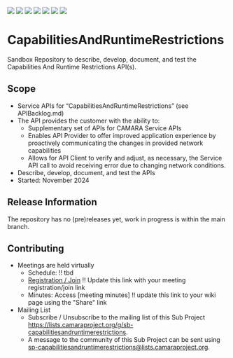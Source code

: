 <a href="https://github.com/camaraproject/CapabilitiesAndRuntimeRestrictions/commits/" title="Last Commit"><img src="https://img.shields.io/github/last-commit/camaraproject/CapabilitiesAndRuntimeRestrictions?style=plastic"></a>
<a href="https://github.com/camaraproject/CapabilitiesAndRuntimeRestrictions/issues" title="Open Issues"><img src="https://img.shields.io/github/issues/camaraproject/CapabilitiesAndRuntimeRestrictions?style=plastic"></a>
<a href="https://github.com/camaraproject/CapabilitiesAndRuntimeRestrictions/pulls" title="Open Pull Requests"><img src="https://img.shields.io/github/issues-pr/camaraproject/CapabilitiesAndRuntimeRestrictions?style=plastic"></a>
<a href="https://github.com/camaraproject/CapabilitiesAndRuntimeRestrictions/graphs/contributors" title="Contributors"><img src="https://img.shields.io/github/contributors/camaraproject/CapabilitiesAndRuntimeRestrictions?style=plastic"></a>
<a href="https://github.com/camaraproject/CapabilitiesAndRuntimeRestrictions" title="Repo Size"><img src="https://img.shields.io/github/repo-size/camaraproject/CapabilitiesAndRuntimeRestrictions?style=plastic"></a>
<a href="https://github.com/camaraproject/CapabilitiesAndRuntimeRestrictions/blob/main/LICENSE" title="License"><img src="https://img.shields.io/badge/License-Apache%202.0-green.svg?style=plastic"></a>
<a href="https://github.com/camaraproject/CapabilitiesAndRuntimeRestrictions/releases/latest" title="Latest Release"><img src="https://img.shields.io/github/release/camaraproject/CapabilitiesAndRuntimeRestrictions?style=plastic"></a>

# CapabilitiesAndRuntimeRestrictions
Sandbox Repository to describe, develop, document, and test the Capabilities And Runtime Restrictions API(s).

## Scope

* Service APIs for “CapabilitiesAndRuntimeRestrictions” (see APIBacklog.md) 
* The API provides the customer with the ability to:  
  * Supplementary set of APIs for CAMARA Service APIs
  * Enables API Provider to offer improved application experience by proactively communicating the changes in provided network capabilities
  * Allows for API Client to verify and adjust, as necessary, the Service API call to avoid receiving error due to changing network conditions.
* Describe, develop, document, and test the APIs
* Started: November 2024

## Release Information

The repository has no (pre)releases yet, work in progress is within the main branch.
<!-- Optional: an explicit listing of the latest (pre-)release with additional information, e.g. links to the API definitions -->
<!-- In addition use/uncomment one or multiple the following alternative options when becoming applicable -->
<!-- Pre-releases of this sub project are available in https://github.com/camaraproject/CapabilitiesAndRuntimeRestrictions/releases -->
<!-- The latest public release is available here: https://github.com/camaraproject/CapabilitiesAndRuntimeRestrictions/releases/latest -->
<!-- For changes see [CHANGELOG.md](https://github.com/camaraproject/CapabilitiesAndRuntimeRestrictions/blob/main/CHANGELOG.md) -->

## Contributing
* Meetings are held virtually <!-- for Sandbox Repository independent of an existing Sub Project request a meeting link from the LF admin team or replace the information with the existing meeting information (of the API family) -->
    * Schedule: !! tbd
    * [Registration / Join](https://wiki.camaraproject.org/x/TQAG) !! Update this link with your meeting registration/join link
    * Minutes: Access [meeting minutes] !! update this link to your wiki page using the "Share" link
* Mailing List
    <!-- Note: the $$ is either already existing or will be created by the CAMARA Admin Team  -->
    * Subscribe / Unsubscribe to the mailing list of this Sub Project <https://lists.camaraproject.org/g/sb-capabilitiesandruntimerestrictions>.
    * A message to the community of this Sub Project can be sent using <sp-capabilitiesandruntimerestrictions@lists.camaraproject.org>.

